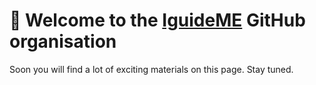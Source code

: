 # 👋 Welcome to the [IguideME](https://iguideme.com) GitHub organisation

Soon you will find a lot of exciting materials on this page. Stay tuned.
